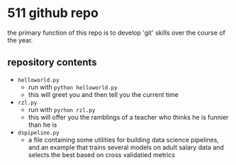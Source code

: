 # 511 github repo

the primary function of this repo is to develop 'git' skills over the course of the year. 

## repository contents

+ `helloworld.py`
	+ run with `python helloworld.py`
	+ this will greet you and then tell you the current time
+ `rzl.py`
	+ run with `pyrhon rzl.py`
	+ this will offer you the ramblings of a teacher who thinks he is funnier than he is
+ `dspipeline.py`
	+ a file containing some utilities for building data science pipelines, and an example that trains several models on adult salary data and selects the best based on cross validatied metrics
